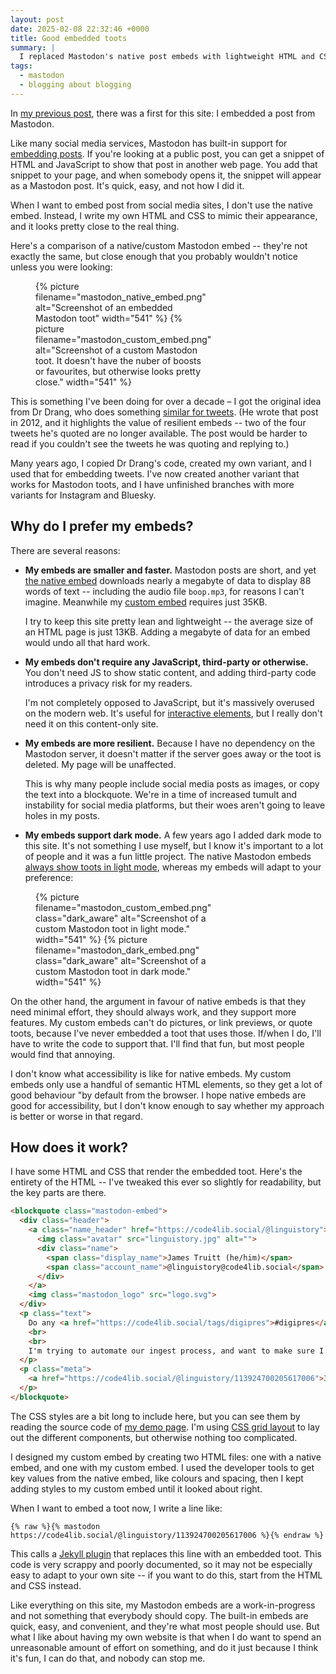 ```yaml
---
layout: post
date: 2025-02-08 22:32:46 +0000
title: Good embedded toots
summary: |
  I replaced Mastodon's native post embeds with lightweight HTML and CSS snippets that are faster to load, more resilient to outages, and support dark mode -- and I had fun doing it.
tags:
  - mastodon
  - blogging about blogging
---
```

In [my previous post][bagit], there was a first for this site: I embedded a post from Mastodon.

Like many social media services, Mastodon has built-in support for [embedding posts][native].
If you're looking at a public post, you can get a snippet of HTML and JavaScript to show that post in another web page.
You add that snippet to your page, and when somebody opens it, the snippet will appear as a Mastodon post.
It's quick, easy, and not how I did it.

When I want to embed post from social media sites, I don't use the native embed.
Instead, I write my own HTML and CSS to mimic their appearance, and it looks pretty close to the real thing.

Here's a comparison of a native/custom Mastodon embed -- they're not exactly the same, but close enough that you probably wouldn't notice unless you were looking:

<figure class="comparison">
  {%
    picture
    filename="mastodon_native_embed.png"
    alt="Screenshot of an embedded Mastodon toot"
    width="541"
  %}
  {%
    picture
    filename="mastodon_custom_embed.png"
    alt="Screenshot of a custom Mastodon toot. It doesn't have the nuber of boosts or favourites, but otherwise looks pretty close."
    width="541"
  %}
</figure>

<style>
  .comparison {
    display: grid;
    grid-template-columns: repeat(2, 1fr);
    grid-gap: 1em;
  }

  @media screen and (max-width: 500px) {
    .comparison {
      grid-template-columns: 1fr;
    }
  }
</style>

This is something I've been doing for over a decade – I got the original idea from Dr Drang, who does something [similar for tweets][good_tweets].
(He wrote that post in 2012, and it highlights the value of resilient embeds -- two of the four tweets he's quoted are no longer available.
The post would be harder to read if you couldn't see the tweets he was quoting and replying to.)

Many years ago, I copied Dr Drang's code, created my own variant, and I used that for embedding tweets.
I've now created another variant that works for Mastodon toots, and I have unfinished branches with more variants for Instagram and Bluesky.

[bagit]: /2025/bagit-errors/
[native]: https://fedi.tips/how-to-embed-mastodon-posts-on-a-website/
[the native embed]: /files/2025/native-mastodon-embed.html
[custom embed]: /files/2025/custom-mastodon-embed.html
[good_tweets]: https://leancrew.com/all-this/2012/07/good-embedded-tweets/

## Why do I prefer my embeds?

There are several reasons:

*   **My embeds are smaller and faster.**
    Mastodon posts are short, and yet [the native embed] downloads nearly a megabyte of data to display 88 words of text -- including the audio file `boop.mp3`, for reasons I can't imagine.
    Meanwhile my [custom embed] requires just 35KB.

    I try to keep this site pretty lean and lightweight -- the average size of an HTML page is just 13KB.
    Adding a megabyte of data for an embed would undo all that hard work.

*   **My embeds don't require any JavaScript, third-party or otherwise.**
    You don't need JS to show static content, and adding third-party code introduces a privacy risk for my readers.

    I'm not completely opposed to JavaScript, but it's massively overused on the modern web.
    It's useful for [interactive elements][pyramid], but I really don't need it on this content-only site.

*   **My embeds are more resilient.**
    Because I have no dependency on the Mastodon server, it doesn't matter if the server goes away or the toot is deleted.
    My page will be unaffected.

    This is why many people include social media posts as images, or copy the text into a blockquote.
    We're in a time of increased tumult and instability for social media platforms, but their woes aren't going to leave holes in my posts.

*   **My embeds support dark mode.**
    A few years ago I added dark mode to this site.
    It's not something I use myself, but I know it's important to a lot of people and it was a fun little project.
    The native Mastodon embeds [always show toots in light mode][light_mode_issue], whereas my embeds will adapt to your preference:

<figure class="comparison" style="margin-left: 40px">
  {%
    picture
    filename="mastodon_custom_embed.png"
    class="dark_aware"
    alt="Screenshot of a custom Mastodon toot in light mode."
    width="541"
  %}
  {%
    picture
    filename="mastodon_dark_embed.png"
    class="dark_aware"
    alt="Screenshot of a custom Mastodon toot in dark mode."
    width="541"
  %}
</figure>

On the other hand, the argument in favour of native embeds is that they need minimal effort, they should always work, and they support more features.
My custom embeds can't do pictures, or link previews, or quote toots, because I've never embedded a toot that uses those.
If/when I do, I'll have to write the code to support that.
I'll find that fun, but most people would find that annoying.

I don't know what accessibility is like for native embeds.
My custom embeds only use a handful of semantic HTML elements, so they get a lot of good behaviour "by default from the browser.
I hope native embeds are good for accessibility, but I don't know enough to say whether my approach is better or worse in that regard.

[pyramid]: https://www.gov.uk/service-manual/technology/using-progressive-enhancement
[light_mode_issue]: https://github.com/mastodon/mastodon/issues/32134

## How does it work?

I have some HTML and CSS that render the embedded toot.
Here's the entirety of the HTML -- I've tweaked this ever so slightly for readability, but the key parts are there.

```html
<blockquote class="mastodon-embed">
  <div class="header">
    <a class="name_header" href="https://code4lib.social/@linguistory">
      <img class="avatar" src="linguistory.jpg" alt="">
      <div class="name">
        <span class="display_name">James Truitt (he/him)</span>
        <span class="account_name">@linguistory@code4lib.social</span>
      </div>
    </a>
    <img class="mastodon_logo" src="logo.svg">
  </div>
  <p class="text">
    Do any <a href="https://code4lib.social/tags/digipres">#digipres</a> folks happen to have a handy repo of small invalid bags for testing purposes?
    <br>
    <br>
    I'm trying to automate our ingest process, and want to make sure I'm accounting for as many broken expectations as possible.
  </p>
  <p class="meta">
    <a href="https://code4lib.social/@linguistory/113924700205617006">31 Jan 2025 at 19:49</a>
  </p>
</blockquote>
```

The CSS styles are a bit long to include here, but you can see them by reading the source code of [my demo page][demo].
I'm using [CSS grid layout][grid] to lay out the different components, but otherwise nothing too complicated.

I designed my custom embed by creating two HTML files: one with a native embed, and one with my custom embed.
I used the developer tools to get key values from the native embed, like colours and spacing, then I kept adding styles to my custom embed until it looked about right.

When I want to embed a toot now, I write a line like:

```
{% raw %}{% mastodon https://code4lib.social/@linguistory/113924700205617006 %}{% endraw %}
```

This calls a [Jekyll plugin] that replaces this line with an embedded toot.
This code is very scrappy and poorly documented, so it may not be especially easy to adapt to your own site -- if you want to do this, start from the HTML and CSS instead.

Like everything on this site, my Mastodon embeds are a work-in-progress and not something that everybody should copy.
The built-in embeds are quick, easy, and convenient, and they're what most people should use.
But what I like about having my own website is that when I do want to spend an unreasonable amount of effort on something, and do it just because I think it's fun, I can do that, and nobody can stop me.

[demo]: /files/2025/custom-mastodon-embed.html
[Jekyll plugin]: https://github.com/alexwlchan/alexwlchan.net/blob/main/src/_plugins/embed_mastodon.rb
[grid]: https://developer.mozilla.org/en-US/docs/Web/CSS/CSS_grid_layout
